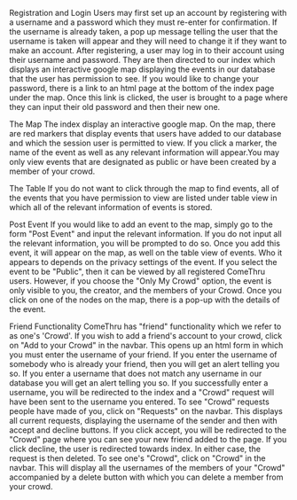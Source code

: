 Registration and Login
Users may first set up an account by registering with a username and a password which they must re-enter for confirmation. If the username is already taken,
a pop up message telling the user that the username is taken will appear and they will need to change it if they want to make an account. After registering,
a user may log in to their account using their username and password. They are then directed to our index which displays an interactive google map displaying
the events in our database that the user has permission to see. If you would like to change your password, there is a link to an html page at the bottom of the
index page under the map. Once this link is clicked, the user is brought to a page where they can input their old password and then their new one.

The Map
The index display an interactive google map. On the map, there are red markers that display events that users have added to our database and which the session
user is permitted to view. If you click a marker, the name of the event as well as any relevant information will appear.You may only view events that are
designated as public or have been created by a member of your crowd.

The Table
If you do not want to click through the map to find events, all of the events that you have permission to view are listed under table view in which all of the
relevant information of events is stored.

Post Event
If you would like to add an event to the map, simply go to the form "Post Event" and input the relevant information. If you do not input all the relevant
information, you will be prompted to do so. Once you add this event, it will appear on the map, as well on the table view of events. Who it appears to depends
on the privacy settings of the event. If you select the event to be "Public", then it can be viewed by all registered ComeThru users. However, if you
choose the "Only My Crowd" option, the event is only visible to you, the creator, and the members of your Crowd. Once you click on one of the nodes on the
map, there is a pop-up with the details of the event.

Friend Functionality
ComeThru has "friend" functionality which we refer to as one's 'Crowd'. If you wish to add a friend's account to your crowd, click on "Add to your Crowd" in the
navbar. This opens up an html form in which you must enter the username of your friend. If you enter the username of somebody who is already your friend, then
you will get an alert telling you so. If you enter a username that does not match any username in our database you will get an alert telling you so. If you
successfully enter a username, you will be redirected to the index and a "Crowd" request will have been sent to the username you entered.
To see "Crowd" requests people have made of you, click on "Requests" on the navbar. This displays all current requests, displaying the username of the sender
and then with accept and decline buttons. If you click accept, you will be redirected to the "Crowd" page where you can see your new friend added to the page.
If you click decline, the user is redirected towards index. In either case, the request is then deleted.
To see one's "Crowd", click on "Crowd" in the navbar. This will display all the usernames of the members of your "Crowd" accompanied by a delete button with
which you can delete a member from your crowd.
